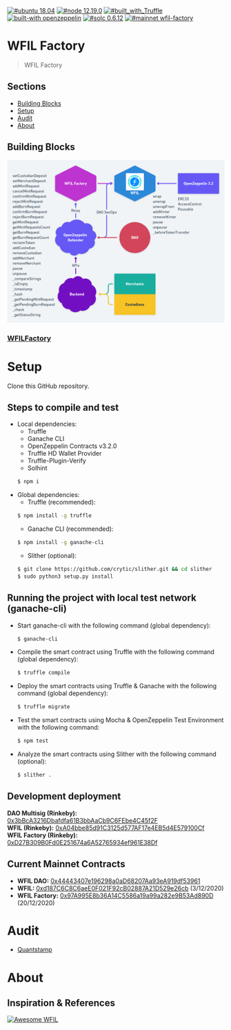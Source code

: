 [![#ubuntu 18.04](https://img.shields.io/badge/ubuntu-v18.04-orange?style=plastic)](https://ubuntu.com/download/desktop)
[![#node 12.19.0](https://img.shields.io/badge/node-v12.19.0-blue?style=plastic)](https://github.com/nvm-sh/nvm#installation-and-update)
[![#built_with_Truffle](https://img.shields.io/badge/built%20with-Truffle-blueviolet?style=plastic)](https://www.trufflesuite.com/)
[![built-with openzeppelin](https://img.shields.io/badge/built%20with-OpenZeppelin-3677FF?style=plastic)](https://docs.openzeppelin.com/)
[![#solc 0.6.12](https://img.shields.io/badge/solc-v0.6.12-brown?style=plastic)](https://github.com/ethereum/solidity/releases/tag/v0.6.12)
[![#mainnet wfil-factory](https://img.shields.io/badge/mainnet-WFILFactory-purple?style=plastic&logo=Ethereum)](https://etherscan.io/address/)

# WFIL Factory

> WFIL Factory

## Sections
* [Building Blocks](#building-blocks)
* [Setup](#setup)
* [Audit](#audit)
* [About](#about)

## Building Blocks

![WFIL Factory Flow-Chart](WFIL_DAO.png)

### [WFILFactory](./contracts/WFILFactory.sol)


Setup
============

Clone this GitHub repository.

## Steps to compile and test

  - Local dependencies:
    - Truffle
    - Ganache CLI
    - OpenZeppelin Contracts v3.2.0
    - Truffle HD Wallet Provider
    - Truffle-Plugin-Verify
    - Solhint
    ```sh
    $ npm i
    ```
  - Global dependencies:
    - Truffle (recommended):
    ```sh
    $ npm install -g truffle
    ```
    - Ganache CLI (recommended):
    ```sh
    $ npm install -g ganache-cli
    ```
    - Slither (optional):
    ```sh
    $ git clone https://github.com/crytic/slither.git && cd slither
    $ sudo python3 setup.py install
    ```
## Running the project with local test network (ganache-cli)

   - Start ganache-cli with the following command (global dependency):
     ```sh
     $ ganache-cli
     ```
   - Compile the smart contract using Truffle with the following command (global dependency):
     ```sh
     $ truffle compile
     ```
   - Deploy the smart contracts using Truffle & Ganache with the following command (global dependency):
     ```sh
     $ truffle migrate
     ```
   - Test the smart contracts using Mocha & OpenZeppelin Test Environment with the following command:
     ```sh
     $ npm test
     ```
   - Analyze the smart contracts using Slither with the following command (optional):
      ```sh
      $ slither .
      ```

## Development deployment
**DAO Multisig (Rinkeby):** [0x3bBcA3216Dbafdfa61B3bbAaCb9C6FEbe4C45f2F](https://rinkeby.etherscan.io/address/0x3bbca3216dbafdfa61b3bbaacb9c6febe4c45f2f#code)  
**WFIL (Rinkeby):** [0xA04bbe85d91C3125d577AF17e4EB5d4E579100Cf](https://rinkeby.etherscan.io/address/0xA04bbe85d91C3125d577AF17e4EB5d4E579100Cf#code)   
**WFIL Factory (Rinkeby):** [0xD27B309B0Fd0E251674a6A52765934ef961E38Df](https://rinkeby.etherscan.io/address/0xD27B309B0Fd0E251674a6A52765934ef961E38Df#code)  

## Current Mainnet Contracts
* **WFIL DAO:** [0x44443407e196298a0aD68207Aa93eA919df53961](https://etherscan.io/address/0x44443407e196298a0aD68207Aa93eA919df53961)
* **WFIL:** [0xd187C6C8C6aeE0F021F92cB02887A21D529e26cb](https://etherscan.io/address/0xd187C6C8C6aeE0F021F92cB02887A21D529e26cb#code)  (3/12/2020)  
* **WFIL Factory:** [0x97A995E8b36A14C5586a19a99a282e9B53Ad890D](https://etherscan.io/address/0x97A995E8b36A14C5586a19a99a282e9B53Ad890D#code) (20/12/2020)  

Audit
=====

* [Quantstamp]()

About
============
## Inspiration & References

[![Awesome WFIL](https://img.shields.io/badge/Awesome-WFIL-blue)](https://github.com/wfil/awesome-wfil/blob/master/README.md#references)


